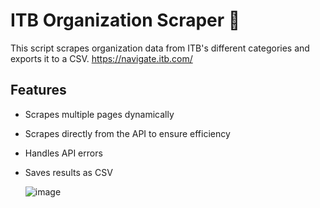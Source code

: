 # ITB Organization Scraper 🏢

This script scrapes organization data from ITB's different categories and exports it to a CSV.
https://navigate.itb.com/

## Features
- Scrapes multiple pages dynamically
- Scrapes directly from the API to ensure efficiency
- Handles API errors
- Saves results as CSV

  ![image](https://github.com/user-attachments/assets/64964782-583d-429d-a59b-3f4c3df815c8)
